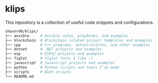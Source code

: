 # klips

This repository is a collection of useful code snippets and configurations.

```bash
shaunrd0/klips/
├── ansible     # Ansible roles, playbooks, and examples
├── blockchain  # Blockchain related project templates and examples
├── cpp         # C++ programs, datastructures, and other examples
├── dotnet      # .NET projects and examples
├── esp         # ESP32 projects and examples
├── figlet      # Figlet fonts I like :)
├── javascript  # Javascript projects and examples
├── python      # Python scripts and tools I've made
├── scripts     # Bash scripts
└── README.md
```
